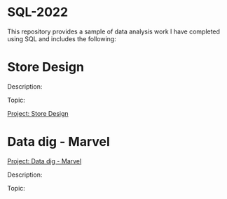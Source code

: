 # SQL-2022
This repository provides a sample of data analysis work I have completed using SQL and includes the following:


# Store Design
Description:

Topic:

[Project: Store Design](https://www.khanacademy.org/computer-programming/spin-off-of-project-design-a-store-database/5906374148538368)

# Data dig - Marvel
[Project: Data dig - Marvel](https://www.khanacademy.org/computer-programming/spin-off-of-project-data-dig-marvel/6754973744939008)

Description:

Topic:
